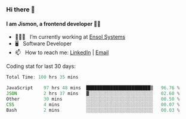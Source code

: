 ### Hi there 👋

#### I am Jismon, a frontend developer 👦🏻

- 🧑🏻‍💻   &nbsp; I’m currently working at <a href='https://www.ensolsystems.com/' target="_blank">Ensol Systems</a>
- 🖥   &nbsp; Software Developer
- 📫   &nbsp; How to reach me: <a href='https://www.linkedin.com/in/jismonthomas/'>LinkedIn</a> | <a href='mailto:hellojismonthomas@gmail.com'>Email</a>

Coding stat for last 30 days:
<!--START_SECTION:waka-->

```javascript
Total Time: 100 hrs 35 mins

JavaScript    97 hrs 48 mins  ████████████████████████▒   96.76 %
JSON          2 hrs 37 mins   ▓░░░░░░░░░░░░░░░░░░░░░░░░   02.60 %
Other         30 mins         ░░░░░░░░░░░░░░░░░░░░░░░░░   00.50 %
CSS           4 mins          ░░░░░░░░░░░░░░░░░░░░░░░░░   00.07 %
Bash          2 mins          ░░░░░░░░░░░░░░░░░░░░░░░░░   00.03 %
```

<!--END_SECTION:waka-->

<!--
**jismonthomas/jismonthomas** is a ✨ _special_ ✨ repository because its `README.md` (this file) appears on your GitHub profile.

Here are some ideas to get you started:

- 🔭 I’m currently working on ...
- 🌱 I’m currently learning ...
- 👯 I’m looking to collaborate on ...
- 🤔 I’m looking for help with ...
- 💬 Ask me about ...
- 📫 How to reach me: ...
- 😄 Pronouns: ...
- ⚡ Fun fact: ...
-->
